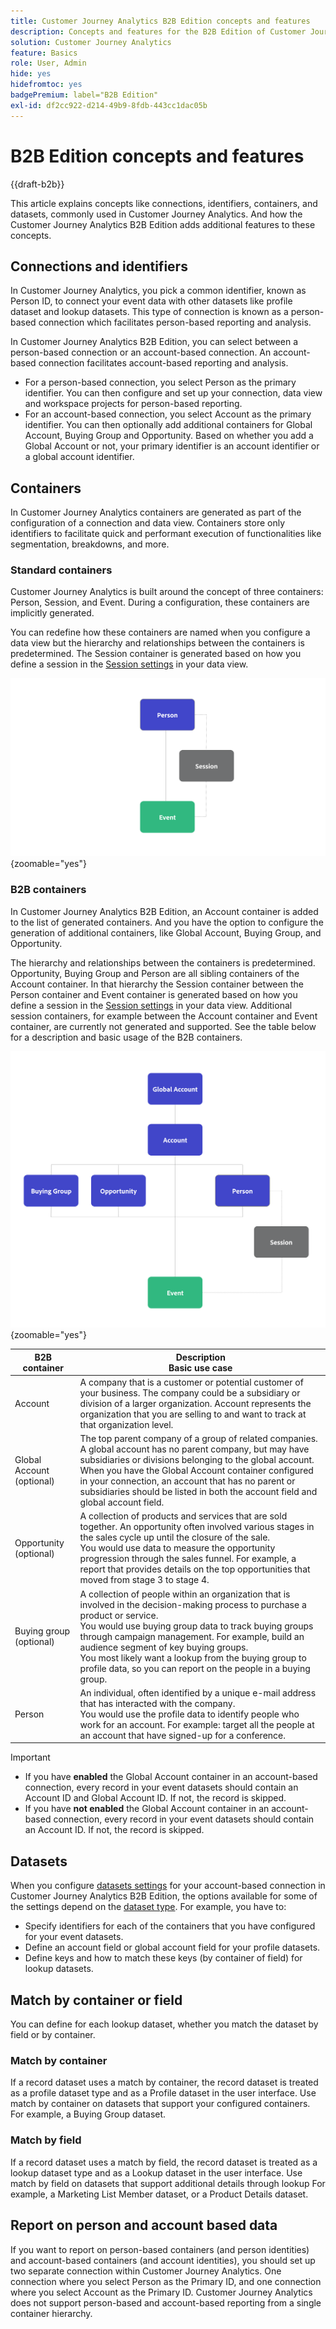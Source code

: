 ```yaml
---
title: Customer Journey Analytics B2B Edition concepts and features
description: Concepts and features for the B2B Edition of Customer Journey Analytics.
solution: Customer Journey Analytics
feature: Basics
role: User, Admin
hide: yes
hidefromtoc: yes
badgePremium: label="B2B Edition"
exl-id: df2cc922-d214-49b9-8fdb-443cc1dac05b
---
```

# B2B Edition concepts and features

{{draft-b2b}}

This article explains concepts like connections, identifiers, containers, and datasets, commonly used in Customer Journey Analytics. And how the Customer Journey Analytics B2B Edition adds additional features to these concepts.


## Connections and identifiers

In Customer Journey Analytics, you pick a common identifier, known as Person ID, to connect your event data with other datasets like profile dataset and lookup datasets. This type of connection is known as a person-based connection which facilitates person-based reporting and analysis.

In Customer Journey Analytics B2B Edition, you can select between a person-based connection or an account-based connection. An account-based connection facilitates account-based reporting and analysis.

* For a person-based connection, you select Person as the primary identifier. You can then configure and set up your connection, data view and workspace projects for person-based reporting.
* For an account-based connection, you select Account as the primary identifier. You can then optionally add additional containers for Global Account, Buying Group and Opportunity. Based on whether you add a Global Account or not, your primary identifier is an account identifier or a global account identifier.


## Containers

In Customer Journey Analytics containers are generated as part of the configuration of a connection and data view. Containers store only identifiers to facilitate quick and performant execution of functionalities like segmentation, breakdowns, and more.

### Standard containers

Customer Journey Analytics is built around the concept of three containers: Person, Session, and Event. During a configuration, these containers are implicitly generated.

You can redefine how these containers are named when you configure a data view but the hierarchy and relationships between the containers is predetermined. The Session container is generated based on how you define a session in the [Session settings](/help/data-views/session-settings.md) in your data view.

![B2C](assets/b2c-containers.svg){zoomable="yes"}


### B2B containers

In Customer Journey Analytics B2B Edition, an Account container is added to the list of generated containers. And you have the option to configure the generation of additional containers, like Global Account, Buying Group, and Opportunity.

The hierarchy and relationships between the containers is predetermined. Opportunity, Buying Group and Person are all sibling containers of the Account container. In that hierarchy the Session container between the Person container and Event container is generated based on how you define a session in the [Session settings](/help/data-views/session-settings.md) in your data view. Additional session containers, for example between the Account container and Event container, are currently not generated and supported. See the table below for a description and basic usage of the B2B containers.

![B2B](assets/b2b-containers.svg){zoomable="yes"}

| B2B container | Description<br/>Basic use case |
|---|---|
| Account | A company that is a customer or potential customer of your business. The company could be a subsidiary or division of a larger organization. Account represents the organization that you are selling to and want to track at that organization level. |
| Global Account (optional) | The top parent company of a group of related companies. A global account has no parent company, but may have subsidiaries or divisions belonging to the global account. When you have the Global Account container configured in your connection, an account that has no parent or subsidiaries should be listed in both the account field and global account field. |
| Opportunity (optional) | A collection of products and services that are sold together. An opportunity often involved various stages in the sales cycle up until the closure of the sale.<br>You would use data to measure the opportunity progression through the sales funnel. For example, a report that provides details on the top opportunities that moved from stage 3 to stage 4. |
| Buying group (optional) | A collection of people within an organization that is involved in the decision-making process to purchase a product or service. <br/>You would use buying group data to track buying groups through campaign management. For example, build an audience segment of key buying groups.<br/> You most likely want a lookup from the buying group to profile data, so you can report on the people in a buying group. |
| Person | An individual, often identified by a unique e-mail address that has interacted with the company. <br/>You would use the profile data to identify people who work for an account. For example: target all the people at an account that have signed-up for a conference. |

>[!IMPORTANT]
>
>* If you have **enabled** the Global Account container in an account-based connection, every record in your event datasets should contain an Account ID and Global Account ID. If not, the record is skipped.
>* If you have **not enabled** the Global Account container in an account-based connection, every record in your event datasets should contain an Account ID. If not, the record is skipped.

## Datasets

When you configure [datasets settings](/help/connections/create-connection.md#dataset-settings) for your account-based connection in Customer Journey Analytics B2B Edition, the options available for some of the settings depend on the [dataset type](/help/connections/create-connection.md#dataset-types). For example, you have to:

* Specify identifiers for each of the containers that you have configured for your event datasets.
* Define an account field or global account field for your profile datasets.
* Define keys and how to match these keys (by container of field) for lookup datasets.

## Match by container or field

You can define for each lookup dataset, whether you match the dataset by field or by container.

### Match by container

If a record dataset uses a match by container, the record dataset is treated as a profile dataset type and as a Profile dataset in the user interface. Use match by container on datasets that support your configured containers. For example, a Buying Group dataset. 

### Match by field

If a record dataset uses a match by field, the record dataset is treated as a lookup dataset type and as a Lookup dataset in the user interface. Use match by field on datasets that support additional details through lookup For example, a Marketing List Member dataset, or a Product Details dataset.
 

## Report on person and account based data

If you want to report on person-based containers (and person identities) and account-based containers (and account identities), you should set up two separate connection within Customer Journey Analytics. One connection where you select Person as the Primary ID, and one connection where you select Account as the Primary ID. Customer Journey Analytics does not support person-based and account-based reporting from a single container hierarchy. 

